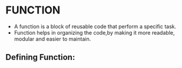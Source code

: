 # FUNCTION

- A function is a block of reusable code that perform a specific task.
- Function helps in organizing the code,by making it more readable, modular and easier to maintain.

## Defining Function:
